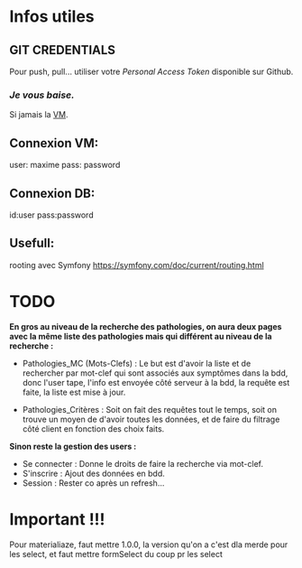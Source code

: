# Infos utiles

## GIT CREDENTIALS

Pour push, pull... utiliser votre *Personal Access Token* disponible sur Github. 

### ***Je vous baise.***
Si jamais la [VM](https://mega.nz/file/TQ01HA5R#lJZTauoUR7IHgFtcBrtCZc-7-wzqaUWqywc2RzRK6xE).

## Connexion VM:

user: maxime
pass: password 

## Connexion DB:
id:user
pass:password

## Usefull:
rooting avec Symfony
https://symfony.com/doc/current/routing.html

# TODO

**En gros au niveau de la recherche des pathologies, on aura deux pages avec la même liste des pathologies mais qui différent au niveau de la recherche :**

- Pathologies_MC (Mots-Clefs) : Le but est d'avoir la liste et de rechercher par mot-clef qui sont associés aux symptômes dans la bdd, donc l'user tape, l'info est envoyée côté serveur à la bdd, la requête est faite, la liste est mise à jour.

- Pathologies_Critères : Soit on fait des requêtes tout le temps, soit on trouve un moyen de d'avoir toutes les données, et de faire du filtrage côté client en fonction des choix faits.

**Sinon reste la gestion des users :**

- Se connecter : Donne le droits de faire la recherche via mot-clef.
- S'inscrire : Ajout des données en bdd.
- Session : Rester co après un refresh...

# Important !!!

Pour materialiaze, faut mettre 1.0.0, la version qu'on a c'est dla merde pour les select, et faut mettre formSelect du coup pr les select
